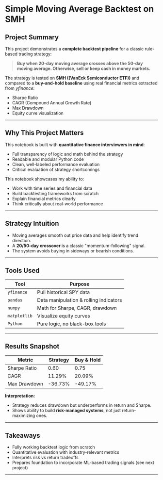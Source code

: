 # Simple Moving Average Backtest on SMH

## Project Summary

This project demonstrates a **complete backtest pipeline** for a classic rule-based trading strategy:  
> **Buy when 20-day moving average crosses above the 50-day moving average. Otherwise, sell or keep cash in money markets.**

The strategy is tested on **SMH ((VanEck Semiconductor ETF))** and compared to a **buy-and-hold baseline** using real financial metrics extracted from _yfinance_:

- Sharpe Ratio  
- CAGR (Compound Annual Growth Rate)  
- Max Drawdown  
- Equity curve visualization

---

## Why This Project Matters

This notebook is built with **quantitative finance interviewers in mind**:
- Full transparency of logic and math behind the strategy
- Readable and modular Python code
- Clean, well-labeled performance evaluation
- Critical evaluation of strategy shortcomings

This notebook showcases my ability to:
- Work with time series and financial data
- Build backtesting frameworks from scratch
- Explain financial metrics clearly
- Think critically about real-world performance

---

## Strategy Intuition

- Moving averages smooth out price data and help identify trend direction.
- A **20/50-day crossover** is a classic "momentum-following" signal.
- The system avoids buying in sideways or bearish conditions.

---

## Tools Used

| Tool | Purpose |
|------|---------|
| `yfinance` | Pull historical SPY data |
| `pandas` | Data manipulation & rolling indicators |
| `numpy` | Math for Sharpe, CAGR, drawdown |
| `matplotlib` | Visualize equity curves |
| `Python` | Pure logic, no black-box tools |

---

## Results Snapshot

| Metric          | Strategy        | Buy & Hold       |
|-----------------|------------------|------------------|
| Sharpe Ratio    | 0.60             | 0.75             |
| CAGR            | 11.29%           | 20.09%           |
| Max Drawdown    | -36.73%          | -49.17%          |

**Interpretation:**
- Strategy reduces drawdown but underperforms in return and Sharpe.
- Shows ability to build **risk-managed systems**, not just return-maximizing ones.

---

## Takeaways

- Fully working backtest logic from scratch
- Quantitative evaluation with industry-relevant metrics
- Interprets risk vs return tradeoffs
- Prepares foundation to incorporate ML-based trading signals (see next project)

---
